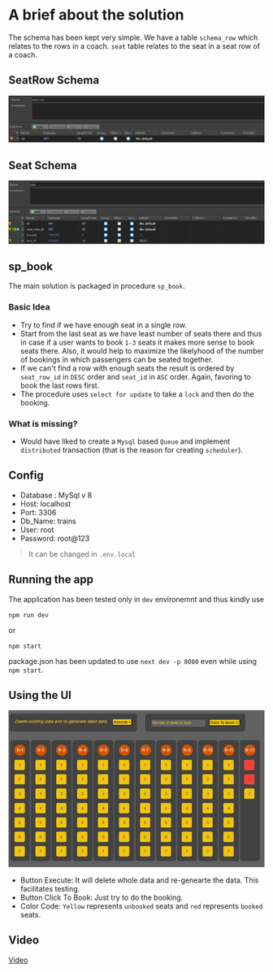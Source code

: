 # A brief about the solution

The schema has been kept very simple. We have a table `schema_row` which relates to the rows in a coach. `seat` table relates to the seat in a seat row of a coach.

## SeatRow Schema

![SeatRow Schema](./images/seat_row.png)

## Seat Schema

![Seat Schema](./images/seat.png)

## sp_book

The main solution is packaged in procedure `sp_book`.

### Basic Idea

-   Try to find if we have enough seat in a single row.
-   Start from the last seat as we have least number of seats there and thus in case if a user wants to book `1-3` seats it makes more sense to book seats there. Also, it would help to maximize the likelyhood of the number of bookings in which passengers can be seated together.
-   If we can't find a row with enough seats the result is ordered by `seat_row_id` in `DESC` order and `seat_id` in `ASC` order. Again, favoring to book the last rows first.
-   The procedure uses `select for update` to take a `lock` and then do the booking.

### What is missing?

-   Would have liked to create a `Mysql` based `Queue` and implement `distributed` transaction (that is the reason for creating `scheduler`).

## Config

-   Database : MySql v 8
-   Host: localhost
-   Port: 3306
-   Db_Name: trains
-   User: root
-   Password: root@123

> It can be changed in `.env.local`

## Running the app

The application has been tested only in `dev` environemnt and thus kindly use

```
npm run dev
```

or

```
npm start
```

package.json has been updated to use `next dev -p 8080` even while using `npm start`.

## Using the UI

![UI](./images/ui.png)

-   Button Execute: It will delete whole data and re-genearte the data. This facilitates testing.
-   Button Click To Book: Just try to do the booking.
-   Color Code: `Yellow` represents `unbooked` seats and `red` represents `booked` seats.

## Video

[Video](https://drive.google.com/file/d/15DGbzz74jDFymqV9N436rCM7maowePCh/view?usp=sharing)

